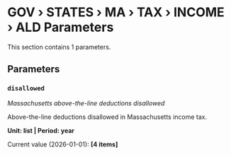 # GOV › STATES › MA › TAX › INCOME › ALD Parameters

This section contains 1 parameters.

## Parameters

### `disallowed`
*Massachusetts above-the-line deductions disallowed*

Above-the-line deductions disallowed in Massachusetts income tax.

**Unit: list | Period: year**

Current value (2026-01-01): **[4 items]**


